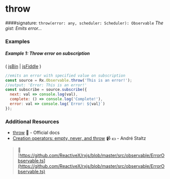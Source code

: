 # throw

####signature: `throw(error: any, scheduler: Scheduler): Observable`
*The gist: Emits error...*

### Examples

##### Example 1: Throw error on subscription

( [jsBin](http://jsbin.com/punubequju/1/edit?js,console) | [jsFiddle](https://jsfiddle.net/btroncone/mks82xqz/) )

```js
//emits an error with specified value on subscription
const source = Rx.Observable.throw('This is an error!');
//output: 'Error: This is an error!'
const subscribe = source.subscribe({
  next: val => console.log(val),
  complete: () => console.log('Complete!'),
  error: val => console.log(`Error: ${val}`)
});
```


### Additional Resources
* [throw](http://reactivex.io/rxjs/class/es6/Observable.js~Observable.html#static-method-throw) :newspaper: - Official docs
* [Creation operators: empty, never, and throw](https://egghead.io/lessons/rxjs-creation-operators-empty-never-throw?course=rxjs-beyond-the-basics-creating-observables-from-scratch) :video_camera: :dollar: - André Staltz


> :file_folder: [https://github.com/ReactiveX/rxjs/blob/master/src/observable/ErrorObservable.ts](https://github.com/ReactiveX/rxjs/blob/master/src/observable/ErrorObservable.ts)
